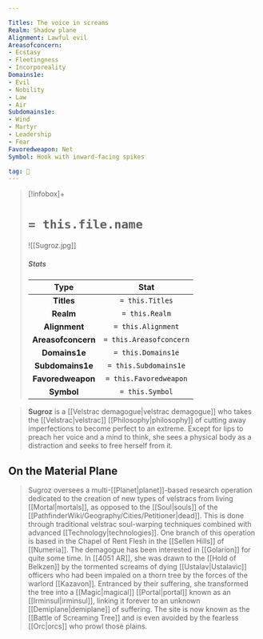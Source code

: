 ```yaml
---

Titles: The voice in screams
Realm: Shadow plane
Alignment: Lawful evil
Areasofconcern:
- Ecstasy
- Fleetingness
- Incorporeality
Domains1e:
- Evil
- Nobility
- Law
- Air
Subdomains1e:
- Wind
- Martyr
- Leadership
- Fear
Favoredweapon: Net
Symbol: Hook with inward-facing spikes

tag: 🙏
---
```


> [!infobox]+
> #  `= this.file.name`
> ![[Sugroz.jpg]]
> ##### Stats
> Type | Stat |
> :---:|:---:|
> **Titles** | `= this.Titles` |
> **Realm** | `= this.Realm` |
> **Alignment** | `= this.Alignment` |
> **Areasofconcern** | `= this.Areasofconcern` |
> **Domains1e** | `= this.Domains1e` |
> **Subdomains1e** | `= this.Subdomains1e` |
> **Favoredweapon** | `= this.Favoredweapon` |
> **Symbol** | `= this.Symbol` |



> **Sugroz** is a [[Velstrac demagogue|velstrac demagogue]] who takes the [[Velstrac|velstrac]] [[Philosophy|philosophy]] of cutting away imperfections to become perfect to an extreme. Except for lips to preach her voice and a mind to think, she sees a physical body as a distraction and seeks to free herself from it.


## On the Material Plane

> Sugroz oversees a multi-[[Planet|planet]]-based research operation dedicated to the creation of new types of velstracs from living [[Mortal|mortals]], as opposed to the [[Soul|souls]] of the [[PathfinderWiki/Geography/Cities/Petitioner|dead]]. This is done through traditional velstrac soul-warping techniques combined with advanced [[Technology|technologies]]. One branch of this operation is based in the Chapel of Rent Flesh in the [[Sellen Hills]] of [[Numeria]].
> The demagogue has been interested in [[Golarion]] for quite some time. In [[4051 AR]], she was drawn to the [[Hold of Belkzen]] by the tormented screams of dying [[Ustalav|Ustalavic]] officers who had been impaled on a thorn tree by the forces of the warlord [[Kazavon]]. Entranced by their suffering, she transformed the tree into a [[Magic|magical]] [[Portal|portal]] known as an [[Irminsul|irminsul]], linking it forever to an unknown [[Demiplane|demiplane]] of suffering. The site is now known as the [[Battle of Screaming Tree]] and is even avoided by the fearless [[Orc|orcs]] who prowl those plains.








